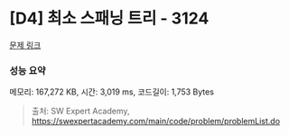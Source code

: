 # [D4] 최소 스패닝 트리 - 3124 

[문제 링크](https://swexpertacademy.com/main/code/problem/problemDetail.do?contestProbId=AV_mSnmKUckDFAWb) 

### 성능 요약

메모리: 167,272 KB, 시간: 3,019 ms, 코드길이: 1,753 Bytes



> 출처: SW Expert Academy, https://swexpertacademy.com/main/code/problem/problemList.do